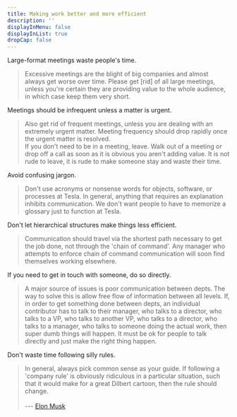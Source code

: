 ```yaml
---
title: Making work better and more efficient
description: ''
displayInMenu: false
displayInList: true
dropCap: false
---
```


Large-format meetings waste people's time.

> Excessive meetings are the blight of big companies and almost always get worse over time. Please get [rid] of all large meetings, unless you're certain they are providing value to the whole audience, in which case keep them very short.  

Meetings should be infrequent unless a matter is urgent.  

> Also get rid of frequent meetings, unless you are dealing with an extremely urgent matter. Meeting frequency should drop rapidly once the urgent matter is resolved.   
If you don't need to be in a meeting, leave. Walk out of a meeting or drop off a call as soon as it is obvious you aren't adding value. It is not rude to leave, it is rude to make someone stay and waste their time.   

Avoid confusing jargon.  

> Don't use acronyms or nonsense words for objects, software, or processes at Tesla. In general, anything that requires an explanation inhibits communication. We don't want people to have to memorize a glossary just to function at Tesla.   

Don't let hierarchical structures make things less efficient.  

> Communication should travel via the shortest path necessary to get the job done, not through the 'chain of command'. Any manager who attempts to enforce chain of command communication will soon find themselves working elsewhere.   

If you need to get in touch with someone, do so directly.  

> A major source of issues is poor communication between depts. The way to solve this is allow free flow of information between all levels. If, in order to get something done between depts, an individual contributor has to talk to their manager, who talks to a director, who talks to a VP, who talks to another VP, who talks to a director, who talks to a manager, who talks to someone doing the actual work, then super dumb things will happen. It must be ok for people to talk directly and just make the right thing happen.  

Don't waste time following silly rules.  

> In general, always pick common sense as your guide. If following a 'company rule' is obviously ridiculous in a particular situation, such that it would make for a great Dilbert cartoon, then the rule should change.  
> &nbsp;   
> --- [Elon Musk](https://en.wikipedia.org/wiki/Elon_Musk)

